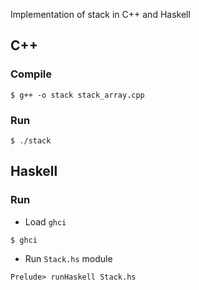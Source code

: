 Implementation of stack in C++ and Haskell

## C++

### Compile

`$ g++ -o stack stack_array.cpp`

### Run

`$ ./stack`

## Haskell

### Run

* Load `ghci`

`$ ghci`

* Run `Stack.hs` module

`Prelude> runHaskell Stack.hs`






